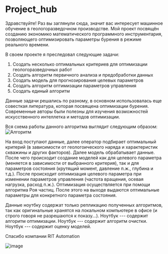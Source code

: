 # Project_hub
Здравствуйте! Раз вы заглянули сюда, значит вас интересует машинное обучение в геологоразведочном производстве. Мой проект посвящён созданию экономико математического программного инструментария, позволяющего оптимизировать параметры бурения в режиме реального времени.

В своем проекте я преследовал  следующие задачи: 
1. Создать несколько оптимальных критериев для оптимизации геологоразведочных работ
2. Создать алгоритм первичного анализа и предобработки данных 
3. Создать модель для прогнозирования целевых параметров 
4. Создать алгоритм оптимизации параметров управления 
5. Создать единый алгоритм

Данные задачи решались по разному, в основном использовалась еще совесткая литература, которая посвящена оптимизации бурения. Современные авторы были полезны для изучения возможностей искусственного интеллетка и методов оптимизации. 

Вся схема работы данного алгоритма выглядит следующим образом:
![Алгоритм](https://github.com/Vladimir-Dimitrov-Ngu/Project_hub/assets/84929000/3580d196-0f61-4f59-ae31-6cf84b5adbcc)

На вход поступают данные, далее оператор подбирает оптимальный критерий (в зависимости от геологоического наряда и характеристик скважины и других факторов). Далее модель обрабатывает данные. После чего происходит создание моделей как для целевого параметра (меняется в зависимости от выбранного критерия), так и для параметров состояния (крутящий момент, давление п.ж., глубина и т.д.). После происходит оптимизация целевого параметра при изменении параметров управления (частота вращения, осевая нагрузка, расход п.ж.). Оптимизация осуществляется при помощи алгоритма Роя частиц. После этого на выходе выдаются оптимальные параметры для конкретного параметра состояния.

Данные ноутбку содержат только репликацию полученных алгоритмов, так как оригинальные хранятся на локальном компьютере в офисе (и строго говоря не разрешаются к показу...).
Ноутбук --- содержит алгоритм оптимизации. 
Ноутбук --- содержит алгоритм очистки.
Ноутбук --- содержит оценку моделей.


Спасибо компании RIT Automation 

![image](https://github.com/Vladimir-Dimitrov-Ngu/Project_hub/assets/84929000/0440ebc5-362c-4e04-83ac-1c6f36e8dd8a)



